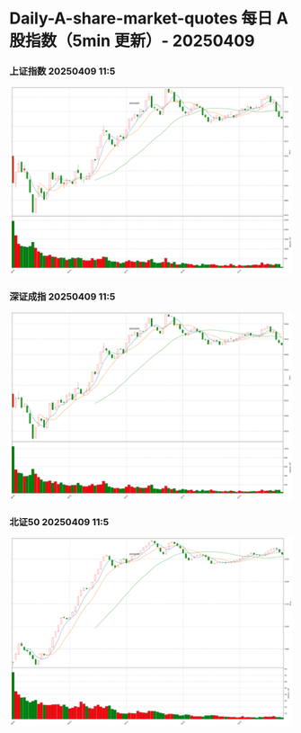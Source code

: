 
# Daily-A-share-market-quotes 每日 A 股指数（5min 更新）- 20250409

### 上证指数 20250409 11:5
![](./fig/2025/4/20250409-sh000001.png)

### 深证成指 20250409 11:5
![](./fig/2025/4/20250409-sz399001.png)

### 北证50 20250409 11:5
![](./fig/2025/4/20250409-bj899050.png)

